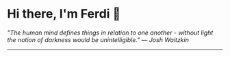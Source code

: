 <h1>Hi there, I'm Ferdi 👋</h1>

<p><em>
  "The human mind defines things in relation to one another - without light the notion of darkness would be unintelligible." — Josh Waitzkin
</em></p>

---
